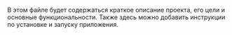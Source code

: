 В этом файле будет содержаться краткое описание проекта, его цели и основные функциональности. Также здесь можно добавить инструкции по установке и запуску приложения.
